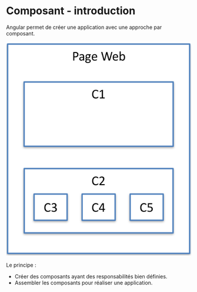 # Composant - introduction

Angular permet de créer une application avec une approche par composant.

![](images/components.png)

Le principe :
* Créer des composants ayant des responsabilités bien définies.
* Assembler les composants pour réaliser une application.

